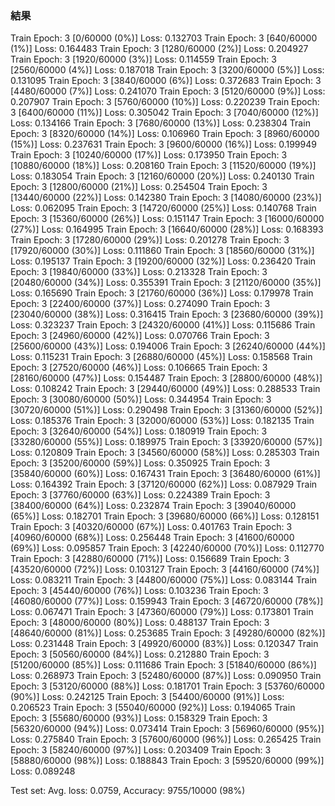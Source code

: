 ### 結果

Train Epoch: 3 [0/60000 (0%)]   Loss: 0.132703
Train Epoch: 3 [640/60000 (1%)] Loss: 0.164483
Train Epoch: 3 [1280/60000 (2%)]        Loss: 0.204927
Train Epoch: 3 [1920/60000 (3%)]        Loss: 0.114559
Train Epoch: 3 [2560/60000 (4%)]        Loss: 0.187018
Train Epoch: 3 [3200/60000 (5%)]        Loss: 0.131095
Train Epoch: 3 [3840/60000 (6%)]        Loss: 0.372683
Train Epoch: 3 [4480/60000 (7%)]        Loss: 0.241070
Train Epoch: 3 [5120/60000 (9%)]        Loss: 0.207907
Train Epoch: 3 [5760/60000 (10%)]       Loss: 0.220239
Train Epoch: 3 [6400/60000 (11%)]       Loss: 0.305042
Train Epoch: 3 [7040/60000 (12%)]       Loss: 0.134166
Train Epoch: 3 [7680/60000 (13%)]       Loss: 0.238304
Train Epoch: 3 [8320/60000 (14%)]       Loss: 0.106960
Train Epoch: 3 [8960/60000 (15%)]       Loss: 0.237631
Train Epoch: 3 [9600/60000 (16%)]       Loss: 0.199949
Train Epoch: 3 [10240/60000 (17%)]      Loss: 0.173950
Train Epoch: 3 [10880/60000 (18%)]      Loss: 0.208160
Train Epoch: 3 [11520/60000 (19%)]      Loss: 0.183054
Train Epoch: 3 [12160/60000 (20%)]      Loss: 0.240130
Train Epoch: 3 [12800/60000 (21%)]      Loss: 0.254504
Train Epoch: 3 [13440/60000 (22%)]      Loss: 0.142380
Train Epoch: 3 [14080/60000 (23%)]      Loss: 0.062095
Train Epoch: 3 [14720/60000 (25%)]      Loss: 0.140768
Train Epoch: 3 [15360/60000 (26%)]      Loss: 0.151147
Train Epoch: 3 [16000/60000 (27%)]      Loss: 0.164995
Train Epoch: 3 [16640/60000 (28%)]      Loss: 0.168393
Train Epoch: 3 [17280/60000 (29%)]      Loss: 0.201278
Train Epoch: 3 [17920/60000 (30%)]      Loss: 0.111860
Train Epoch: 3 [18560/60000 (31%)]      Loss: 0.195137
Train Epoch: 3 [19200/60000 (32%)]      Loss: 0.236420
Train Epoch: 3 [19840/60000 (33%)]      Loss: 0.213328
Train Epoch: 3 [20480/60000 (34%)]      Loss: 0.355391
Train Epoch: 3 [21120/60000 (35%)]      Loss: 0.165690
Train Epoch: 3 [21760/60000 (36%)]      Loss: 0.179978
Train Epoch: 3 [22400/60000 (37%)]      Loss: 0.274090
Train Epoch: 3 [23040/60000 (38%)]      Loss: 0.316415
Train Epoch: 3 [23680/60000 (39%)]      Loss: 0.323237
Train Epoch: 3 [24320/60000 (41%)]      Loss: 0.115686
Train Epoch: 3 [24960/60000 (42%)]      Loss: 0.070766
Train Epoch: 3 [25600/60000 (43%)]      Loss: 0.194006
Train Epoch: 3 [26240/60000 (44%)]      Loss: 0.115231
Train Epoch: 3 [26880/60000 (45%)]      Loss: 0.158568
Train Epoch: 3 [27520/60000 (46%)]      Loss: 0.106665
Train Epoch: 3 [28160/60000 (47%)]      Loss: 0.154487
Train Epoch: 3 [28800/60000 (48%)]      Loss: 0.108242
Train Epoch: 3 [29440/60000 (49%)]      Loss: 0.288533
Train Epoch: 3 [30080/60000 (50%)]      Loss: 0.344954
Train Epoch: 3 [30720/60000 (51%)]      Loss: 0.290498
Train Epoch: 3 [31360/60000 (52%)]      Loss: 0.185376
Train Epoch: 3 [32000/60000 (53%)]      Loss: 0.182135
Train Epoch: 3 [32640/60000 (54%)]      Loss: 0.180919
Train Epoch: 3 [33280/60000 (55%)]      Loss: 0.189975
Train Epoch: 3 [33920/60000 (57%)]      Loss: 0.120809
Train Epoch: 3 [34560/60000 (58%)]      Loss: 0.285303
Train Epoch: 3 [35200/60000 (59%)]      Loss: 0.350925
Train Epoch: 3 [35840/60000 (60%)]      Loss: 0.167431
Train Epoch: 3 [36480/60000 (61%)]      Loss: 0.164392
Train Epoch: 3 [37120/60000 (62%)]      Loss: 0.087929
Train Epoch: 3 [37760/60000 (63%)]      Loss: 0.224389
Train Epoch: 3 [38400/60000 (64%)]      Loss: 0.232874
Train Epoch: 3 [39040/60000 (65%)]      Loss: 0.182701
Train Epoch: 3 [39680/60000 (66%)]      Loss: 0.128151
Train Epoch: 3 [40320/60000 (67%)]      Loss: 0.401763
Train Epoch: 3 [40960/60000 (68%)]      Loss: 0.256448
Train Epoch: 3 [41600/60000 (69%)]      Loss: 0.095857
Train Epoch: 3 [42240/60000 (70%)]      Loss: 0.112770
Train Epoch: 3 [42880/60000 (71%)]      Loss: 0.156689
Train Epoch: 3 [43520/60000 (72%)]      Loss: 0.103127
Train Epoch: 3 [44160/60000 (74%)]      Loss: 0.083211
Train Epoch: 3 [44800/60000 (75%)]      Loss: 0.083144
Train Epoch: 3 [45440/60000 (76%)]      Loss: 0.103236
Train Epoch: 3 [46080/60000 (77%)]      Loss: 0.159943
Train Epoch: 3 [46720/60000 (78%)]      Loss: 0.067471
Train Epoch: 3 [47360/60000 (79%)]      Loss: 0.173801
Train Epoch: 3 [48000/60000 (80%)]      Loss: 0.488137
Train Epoch: 3 [48640/60000 (81%)]      Loss: 0.253685
Train Epoch: 3 [49280/60000 (82%)]      Loss: 0.231448
Train Epoch: 3 [49920/60000 (83%)]      Loss: 0.120347
Train Epoch: 3 [50560/60000 (84%)]      Loss: 0.212880
Train Epoch: 3 [51200/60000 (85%)]      Loss: 0.111686
Train Epoch: 3 [51840/60000 (86%)]      Loss: 0.268973
Train Epoch: 3 [52480/60000 (87%)]      Loss: 0.090950
Train Epoch: 3 [53120/60000 (88%)]      Loss: 0.181701
Train Epoch: 3 [53760/60000 (90%)]      Loss: 0.242125
Train Epoch: 3 [54400/60000 (91%)]      Loss: 0.206523
Train Epoch: 3 [55040/60000 (92%)]      Loss: 0.194065
Train Epoch: 3 [55680/60000 (93%)]      Loss: 0.158329
Train Epoch: 3 [56320/60000 (94%)]      Loss: 0.073414
Train Epoch: 3 [56960/60000 (95%)]      Loss: 0.275840
Train Epoch: 3 [57600/60000 (96%)]      Loss: 0.265425
Train Epoch: 3 [58240/60000 (97%)]      Loss: 0.203409
Train Epoch: 3 [58880/60000 (98%)]      Loss: 0.188843
Train Epoch: 3 [59520/60000 (99%)]      Loss: 0.089248

Test set: Avg. loss: 0.0759, Accuracy: 9755/10000 (98%)